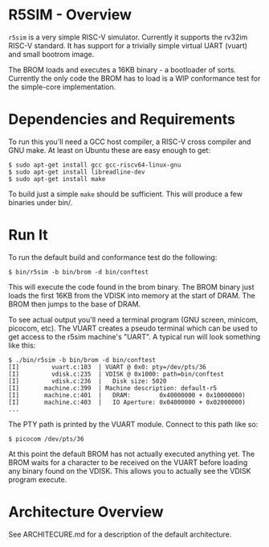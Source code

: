 # R5SIM - Overview

`r5sim` is a very simple RISC-V simulator. Currently it supports the rv32im
RISC-V standard. It has support for a trivially simple virtual UART (vuart)
and small bootrom image.

The BROM loads and executes a 16KB binary - a bootloader of sorts. Currently
the only code the BROM has to load is a WIP conformance test for the
simple-core implementation.

# Dependencies and Requirements

To run this you'll need a GCC host compiler, a RISC-V cross compiler and
GNU make. At least on Ubuntu these are easy enough to get:

    $ sudo apt-get install gcc gcc-riscv64-linux-gnu
    $ sudo apt-get install libreadline-dev
    $ sudo apt-get install make

To build just a simple `make` should be sufficient. This will produce a few
binaries under bin/.

# Run It

To run the default build and conformance test do the following:

    $ bin/r5sim -b bin/brom -d bin/conftest

This will execute the code found in the brom binary. The BROM binary just
loads the first 16KB from the VDISK into memory at the start of DRAM.
The BROM then jumps to the base of DRAM.

To see actual output you'll need a terminal program (GNU screen, minicom,
picocom, etc). The VUART creates a pseudo terminal which can be used to
get access to the r5sim machine's "UART". A typical run will look something
like this:

```
$ ./bin/r5sim -b bin/brom -d bin/conftest
[I]         vuart.c:103  | VUART @ 0x0: pty=/dev/pts/36
[I]         vdisk.c:235  | VDISK @ 0x1000: path=bin/conftest
[I]         vdisk.c:236  |   Disk size: 5020
[I]       machine.c:399  | Machine description: default-r5
[I]       machine.c:401  |   DRAM:        0x40000000 + 0x10000000)
[I]       machine.c:403  |   IO Aperture: 0x04000000 + 0x02000000)
...
```

The PTY path is printed by the VUART module. Connect to this path like so:

```
$ picocom /dev/pts/36
```

At this point the default BROM has not actually executed anything yet. The
BROM waits for a character to be received on the VUART before loading any
binary found on the VDISK. This allows you to actually see the VDISK program
execute.

# Architecture Overview

See ARCHITECURE.md for a description of the default architecture.
